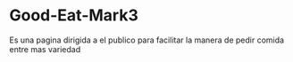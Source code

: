 # Good-Eat-Mark3
Es una pagina dirigida a el publico para facilitar la manera de pedir comida entre mas variedad
